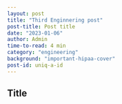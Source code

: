 ```yaml
---
layout: post
title: "Third Enginnering post"
post-title: Post title
date: "2023-01-06"
author: Admin
time-to-read: 4 min
category: "engineering"
background: "important-hipaa-cover"
post-id: uniq-a-id
---
```


## Title
